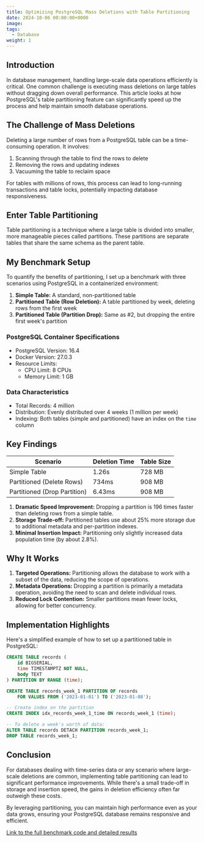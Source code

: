 ```yaml
---
title: Optimizing PostgreSQL Mass Deletions with Table Partitioning
date: 2024-10-06 00:00:00+0000
image:
tags:
  - Database
weight: 1
---
```


## Introduction

In database management, handling large-scale data operations efficiently is critical. One common challenge is executing mass deletions on large tables without dragging down overall performance. This article looks at how PostgreSQL's table partitioning feature can significantly speed up the process and help maintain smooth database operations.

## The Challenge of Mass Deletions

Deleting a large number of rows from a PostgreSQL table can be a time-consuming operation. It involves:

1. Scanning through the table to find the rows to delete
2. Removing the rows and updating indexes
3. Vacuuming the table to reclaim space

For tables with millions of rows, this process can lead to long-running transactions and table locks, potentially impacting database responsiveness.

## Enter Table Partitioning

Table partitioning is a technique where a large table is divided into smaller, more manageable pieces called partitions. These partitions are separate tables that share the same schema as the parent table.

## My Benchmark Setup

To quantify the benefits of partitioning, I set up a benchmark with three scenarios using PostgreSQL in a containerized environment:

1. **Simple Table:** A standard, non-partitioned table
2. **Partitioned Table (Row Deletion):** A table partitioned by week, deleting rows from the first week
3. **Partitioned Table (Partition Drop):** Same as #2, but dropping the entire first week's partition

### PostgreSQL Container Specifications

- PostgreSQL Version: 16.4
- Docker Version: 27.0.3
- Resource Limits:
  - CPU Limit: 8 CPUs
  - Memory Limit: 1 GB

### Data Characteristics

- Total Records: 4 million
- Distribution: Evenly distributed over 4 weeks (1 million per week)
- Indexing: Both tables (simple and partitioned) have an index on the `time` column

## Key Findings

| Scenario                      | Deletion Time | Table Size |
|-------------------------------|---------------|------------|
| Simple Table                  | 1.26s         | 728 MB     |
| Partitioned (Delete Rows)     | 734ms         | 908 MB     |
| Partitioned (Drop Partition)  | 6.43ms        | 908 MB     |

1. **Dramatic Speed Improvement:** Dropping a partition is 196 times faster than deleting rows from a simple table.
2. **Storage Trade-off:** Partitioned tables use about 25% more storage due to additional metadata and per-partition indexes.
3. **Minimal Insertion Impact:** Partitioning only slightly increased data population time (by about 2.8%).

## Why It Works

1. **Targeted Operations:** Partitioning allows the database to work with a subset of the data, reducing the scope of operations.
2. **Metadata Operations:** Dropping a partition is primarily a metadata operation, avoiding the need to scan and delete individual rows.
3. **Reduced Lock Contention:** Smaller partitions mean fewer locks, allowing for better concurrency.

## Implementation Highlights

Here's a simplified example of how to set up a partitioned table in PostgreSQL:

```sql
CREATE TABLE records (
    id BIGSERIAL,
    time TIMESTAMPTZ NOT NULL,
    body TEXT
) PARTITION BY RANGE (time);

CREATE TABLE records_week_1 PARTITION OF records
    FOR VALUES FROM ('2023-01-01') TO ('2023-01-08');

-- Create index on the partition
CREATE INDEX idx_records_week_1_time ON records_week_1 (time);

-- To delete a week's worth of data:
ALTER TABLE records DETACH PARTITION records_week_1;
DROP TABLE records_week_1;
```

## Conclusion

For databases dealing with time-series data or any scenario where large-scale deletions are common, implementing table partitioning can lead to significant performance improvements. While there's a small trade-off in storage and insertion speed, the gains in deletion efficiency often far outweigh these costs.

By leveraging partitioning, you can maintain high performance even as your data grows, ensuring your PostgreSQL database remains responsive and efficient.

[Link to the full benchmark code and detailed results](https://github.com/stringintech/db-stuff/tree/main/postgres-partitioning)